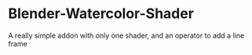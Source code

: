 # Blender-Watercolor-Shader
A really simple addon with only one shader, and an operator to add a line frame
